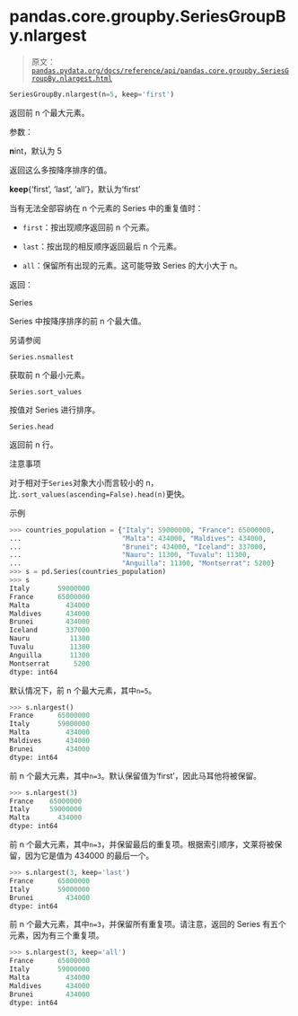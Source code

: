 # pandas.core.groupby.SeriesGroupBy.nlargest

> 原文：[`pandas.pydata.org/docs/reference/api/pandas.core.groupby.SeriesGroupBy.nlargest.html`](https://pandas.pydata.org/docs/reference/api/pandas.core.groupby.SeriesGroupBy.nlargest.html)

```py
SeriesGroupBy.nlargest(n=5, keep='first')
```

返回前 n 个最大元素。

参数：

**n**int，默认为 5

返回这么多按降序排序的值。

**keep**{‘first’, ‘last’, ‘all’}，默认为‘first’

当有无法全部容纳在 n 个元素的 Series 中的重复值时：

+   `first`：按出现顺序返回前 n 个元素。

+   `last`：按出现的相反顺序返回最后 n 个元素。

+   `all`：保留所有出现的元素。这可能导致 Series 的大小大于 n。

返回：

Series

Series 中按降序排序的前 n 个最大值。

另请参阅

`Series.nsmallest`

获取前 n 个最小元素。

`Series.sort_values`

按值对 Series 进行排序。

`Series.head`

返回前 n 行。

注意事项

对于相对于`Series`对象大小而言较小的 n，比`.sort_values(ascending=False).head(n)`更快。

示例

```py
>>> countries_population = {"Italy": 59000000, "France": 65000000,
...                         "Malta": 434000, "Maldives": 434000,
...                         "Brunei": 434000, "Iceland": 337000,
...                         "Nauru": 11300, "Tuvalu": 11300,
...                         "Anguilla": 11300, "Montserrat": 5200}
>>> s = pd.Series(countries_population)
>>> s
Italy       59000000
France      65000000
Malta         434000
Maldives      434000
Brunei        434000
Iceland       337000
Nauru          11300
Tuvalu         11300
Anguilla       11300
Montserrat      5200
dtype: int64 
```

默认情况下，前 n 个最大元素，其中`n=5`。

```py
>>> s.nlargest()
France      65000000
Italy       59000000
Malta         434000
Maldives      434000
Brunei        434000
dtype: int64 
```

前 n 个最大元素，其中`n=3`。默认保留值为‘first’，因此马耳他将被保留。

```py
>>> s.nlargest(3)
France    65000000
Italy     59000000
Malta       434000
dtype: int64 
```

前 n 个最大元素，其中`n=3`，并保留最后的重复项。根据索引顺序，文莱将被保留，因为它是值为 434000 的最后一个。

```py
>>> s.nlargest(3, keep='last')
France      65000000
Italy       59000000
Brunei        434000
dtype: int64 
```

前 n 个最大元素，其中`n=3`，并保留所有重复项。请注意，返回的 Series 有五个元素，因为有三个重复项。

```py
>>> s.nlargest(3, keep='all')
France      65000000
Italy       59000000
Malta         434000
Maldives      434000
Brunei        434000
dtype: int64 
```
